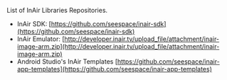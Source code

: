 List of InAir Libraries Repositories.

* InAir SDK: [https://github.com/seespace/inair-sdk](https://github.com/seespace/inair-sdk)
* InAir Emulator: [http://developer.inair.tv/upload_file/attachment/inair-image-arm.zip](http://developer.inair.tv/upload_file/attachment/inair-image-arm.zip)
* Android Studio's InAir Templates [https://github.com/seespace/inair-app-templates](https://github.com/seespace/inair-app-templates)
